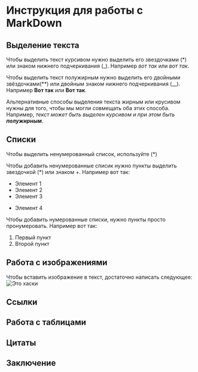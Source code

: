# Инструкция для работы с MarkDown

## Выделение текста

Чтобы выделить текст курсивом нужно выделить его звездочками (*) или знаком нижнего подчеркивания (_). Например *вот так* или _вот так_.

Чтобы выделить текст полужирным нужно выделить его двойными звёздочками(**) или двойным знаком нижнего подчеркивания (__). Например **Вот так** или __Вот так__.

Альтернативные способы выделения текста жирным или крусивом нужны для того, чтобы мы могли совмещать оба этих способа. Например, _текст может быть выделен курсивом и при этом быть **полужирным**_.


## Списки
Чтобы выделить ненумерованный список, используйте (*)

Чтобы добавить ненумерованные списик нужно пункты выделить звездочкой (*) или знаком +.
Например вот так:
* Элемент 1
* Элемент 2
* Элемент 3
+ Элемент 4

Чтобы добавить нумерованные списки, нужно пункты просто пронумеровать.
Например вот так:
1. Первый пункт
2. Второй пункт

## Работа с изображениями

Чтобы вставить изображение в текст, достаточно написать следующее:
![Это хаски](2.%20Хаски.jpg)

## Ссылки

## Работа с таблицами

## Цитаты

## Заключение